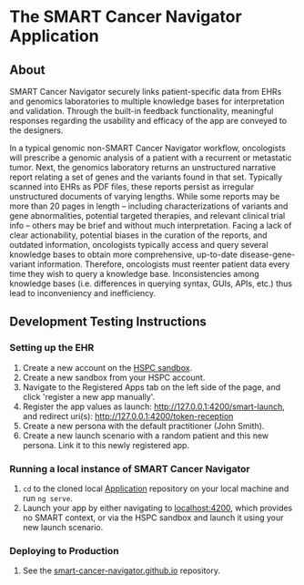 # The SMART Cancer Navigator Application

## About

SMART Cancer Navigator securely links patient-specific data from EHRs and genomics laboratories to multiple knowledge bases for interpretation and validation. Through the built-in feedback functionality, meaningful responses regarding the usability and efficacy of the app are conveyed to the designers. 

In a typical genomic non-SMART Cancer Navigator workflow, oncologists will prescribe a genomic analysis of a patient with a recurrent or metastatic tumor. Next, the genomics laboratory returns an unstructured narrative report relating a set of genes and the variants found in that set. Typically scanned into EHRs as PDF files, these reports persist as irregular unstructured documents of varying lengths. While some reports may be more than 20 pages in length – including characterizations of variants and gene abnormalities, potential targeted therapies, and relevant clinical trial info – others may be brief and without much interpretation. Facing a lack of clear actionability, potential biases in the curation of the reports, and outdated information, oncologists typically access and query several knowledge bases to obtain more comprehensive, up-to-date disease-gene-variant information. Therefore, oncologists must reenter patient data every time they wish to query a knowledge base. Inconsistencies among knowledge bases (i.e. differences in querying syntax, GUIs, APIs, etc.) thus lead to inconveniency and inefficiency. 


## Development Testing Instructions 
### Setting up the EHR
1. Create a new account on the [HSPC sandbox](sandbox.hspconsortium.org).  
2. Create a new sandbox from your HSPC account.  
3. Navigate to the Registered Apps tab on the left side of the page, and click 'register a new app manually'.  
4. Register the app values as launch: http://127.0.0.1:4200/smart-launch, and redirect uri(s): http://127.0.0.1:4200/token-reception
5. Create a new persona with the default practitioner (John Smith).  
6. Create a new launch scenario with a random patient and this new persona.  Link it to this newly registered app. 


### Running a local instance of SMART Cancer Navigator
1. ```cd``` to the cloned local [Application](https://github.com/smart-cancer-navigator/Application) repository on your local machine and run ```ng serve```.  
2. Launch your app by either navigating to [localhost:4200](http://localhost:4200), which provides no SMART context, or via the HSPC sandbox and launch it using your new launch scenario.  


### Deploying to Production
1. See the [smart-cancer-navigator.github.io](https://github.com/smart-cancer-navigator/smart-cancer-navigator.github.io) repository.


